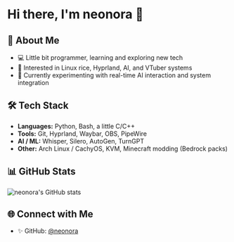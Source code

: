 # Hi there, I'm neonora 👋

## 🚀 About Me
- 💻 Little bit programmer, learning and exploring new tech
- 🎨 Interested in Linux rice, Hyprland, AI, and VTuber systems
- 🌱 Currently experimenting with real-time AI interaction and system integration

## 🛠️ Tech Stack
- **Languages:** Python, Bash, a little C/C++
- **Tools:** Git, Hyprland, Waybar, OBS, PipeWire
- **AI / ML:** Whisper, Silero, AutoGen, TurnGPT
- **Other:** Arch Linux / CachyOS, KVM, Minecraft modding (Bedrock packs)

## 📊 GitHub Stats
![neonora's GitHub stats](https://github-readme-stats.vercel.app/api?username=neonora&show_icons=true&theme=tokyonight)

## 🌐 Connect with Me
- ✨ GitHub: [@neonora](https://github.com/neonora)

